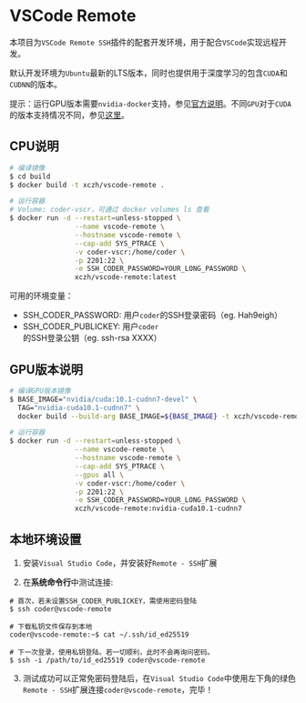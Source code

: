 # VSCode Remote

本项目为`VSCode Remote SSH`插件的配套开发环境，用于配合`VSCode`实现远程开发。

默认开发环境为`Ubuntu`最新的LTS版本，同时也提供用于深度学习的包含`CUDA`和`CUDNN`的版本。

提示：运行GPU版本需要`nvidia-docker`支持，参见[官方说明](https://github.com/NVIDIA/nvidia-docker)。不同`GPU`对于`CUDA`的版本支持情况不同，参见[这里](https://github.com/NVIDIA/nvidia-docker/wiki/Installation-(Native-GPU-Support)#usage)。

## CPU说明

```sh
# 编译镜像
$ cd build
$ docker build -t xczh/vscode-remote .

# 运行容器
# Volume: coder-vscr，可通过 docker volumes ls 查看
$ docker run -d --restart=unless-stopped \
                --name vscode-remote \
                --hostname vscode-remote \
                --cap-add SYS_PTRACE \
                -v coder-vscr:/home/coder \
                -p 2201:22 \
                -e SSH_CODER_PASSWORD=YOUR_LONG_PASSWORD \
                xczh/vscode-remote:latest
```

可用的环境变量：
 - SSH_CODER_PASSWORD: 用户`coder`的SSH登录密码（eg. Hah9eigh）
 - SSH_CODER_PUBLICKEY: 用户`coder`的SSH登录公钥（eg. ssh-rsa XXXX）

## GPU版本说明

```sh
# 编译GPU版本镜像
$ BASE_IMAGE="nvidia/cuda:10.1-cudnn7-devel" \
  TAG="nvidia-cuda10.1-cudnn7" \
  docker build --build-arg BASE_IMAGE=${BASE_IMAGE} -t xczh/vscode-remote:${TAG} .

# 运行容器
$ docker run -d --restart=unless-stopped \
                --name vscode-remote \
                --hostname vscode-remote \
                --cap-add SYS_PTRACE \
                --gpus all \
                -v coder-vscr:/home/coder \
                -p 2201:22 \
                -e SSH_CODER_PASSWORD=YOUR_LONG_PASSWORD \
                xczh/vscode-remote:nvidia-cuda10.1-cudnn7
```

## 本地环境设置

1. 安装`Visual Studio Code`，并安装好`Remote - SSH`扩展

2. 在**系统命令行**中测试连接:

```
# 首次，若未设置SSH_CODER_PUBLICKEY，需使用密码登陆
$ ssh coder@vscode-remote

# 下载私钥文件保存到本地
coder@vscode-remote:~$ cat ~/.ssh/id_ed25519

# 下一次登录，使用私钥登陆。若一切顺利，此时不会再询问密码。
$ ssh -i /path/to/id_ed25519 coder@vscode-remote
```

3. 测试成功可以正常免密码登陆后，在`Visual Studio Code`中使用左下角的绿色`Remote - SSH`扩展连接`coder@vscode-remote`，完毕！